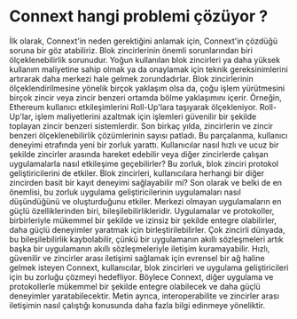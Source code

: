 # Connext hangi problemi çözüyor ?

İlk olarak, Connext'in neden gerektiğini anlamak için, Connext'in çözdüğü soruna bir göz atabiliriz. Blok zincirlerinin önemli sorunlarından biri ölçeklenebilirlik sorunudur. Yoğun kullanılan blok zincirleri ya daha yüksek kullanım maliyetine sahip olmak ya da onaylamak için teknik gereksinimlerini artırarak daha merkezi hale gelmek zorundadırlar. Blok zincirlerinin ölçeklendirilmesine yönelik birçok yaklaşım olsa da, çoğu işlem yürütmesini birçok zincir veya zincir benzeri ortamda bölme yaklaşımını içerir. Örneğin, Ethereum kullanıcı etkileşimlerini Roll-Up'lara taşıyarak ölçekleniyor. Roll-Up'lar, işlem maliyetlerini azaltmak için işlemleri güvenilir bir şekilde toplayan zincir benzeri sistemlerdir. Son birkaç yılda, zincirlerin ve zincir benzeri ölçeklenebilirlik çözümlerinin sayısı patladı. Bu parçalanma, kullanıcı deneyimi etrafında yeni bir zorluk yarattı. Kullanıcılar nasıl hızlı ve ucuz bir şekilde zincirler arasında hareket edebilir veya diğer zincirlerde çalışan uygulamalarla nasıl etkileşime geçebilirler? Bu zorluk, blok zinciri protokol geliştiricilerini de etkiler. Blok zincirleri, kullanıcılara herhangi bir diğer zincirden basit bir kayıt deneyimi sağlayabilir mi? Son olarak ve belki de en önemlisi, bu zorluk uygulama geliştiricilerinin uygulamaları nasıl düşündüğünü ve oluşturduğunu etkiler. Merkezi olmayan uygulamaların en güçlü özelliklerinden biri, bileşilebilirlikleridir. Uygulamalar ve protokoller, birbirleriyle mükemmel bir şekilde ve izinsiz bir şekilde entegre olabilirler, daha güçlü deneyimler yaratmak için birleştirilebilirler. Çok zincirli dünyada, bu bileşilebilirlik kaybolabilir, çünkü bir uygulamanın akıllı sözleşmeleri artık başka bir uygulamanın akıllı sözleşmeleriyle iletişim kuramayabilir. Hızlı, güvenilir ve zincirler arası iletişimi sağlamak için evrensel bir ağ haline gelmek isteyen Connext, kullanıcılar, blok zincirleri ve uygulama geliştiricileri için bu zorluğu çözmeyi hedefliyor. Böylece Connext, diğer uygulama ve protokollerle mükemmel bir şekilde entegre olabilecek ve daha güçlü deneyimler yaratabilecektir. Metin ayrıca, interoperabilite ve zincirler arası iletişimin nasıl çalıştığı konusunda daha fazla bilgi edinmeye yöneliktir.

